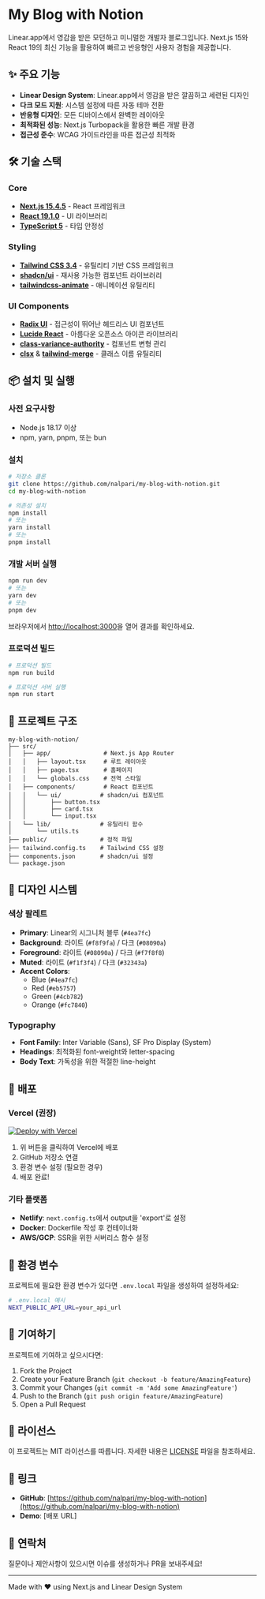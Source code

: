 # My Blog with Notion

Linear.app에서 영감을 받은 모던하고 미니멀한 개발자 블로그입니다. Next.js 15와 React 19의 최신 기능을 활용하여 빠르고 반응형인 사용자 경험을 제공합니다.

## ✨ 주요 기능

- **Linear Design System**: Linear.app에서 영감을 받은 깔끔하고 세련된 디자인
- **다크 모드 지원**: 시스템 설정에 따른 자동 테마 전환
- **반응형 디자인**: 모든 디바이스에서 완벽한 레이아웃
- **최적화된 성능**: Next.js Turbopack을 활용한 빠른 개발 환경
- **접근성 준수**: WCAG 가이드라인을 따른 접근성 최적화

## 🛠 기술 스택

### Core

- **[Next.js 15.4.5](https://nextjs.org/)** - React 프레임워크
- **[React 19.1.0](https://react.dev/)** - UI 라이브러리
- **[TypeScript 5](https://www.typescriptlang.org/)** - 타입 안정성

### Styling

- **[Tailwind CSS 3.4](https://tailwindcss.com/)** - 유틸리티 기반 CSS 프레임워크
- **[shadcn/ui](https://ui.shadcn.com/)** - 재사용 가능한 컴포넌트 라이브러리
- **[tailwindcss-animate](https://github.com/jamiebuilds/tailwindcss-animate)** - 애니메이션 유틸리티

### UI Components

- **[Radix UI](https://www.radix-ui.com/)** - 접근성이 뛰어난 헤드리스 UI 컴포넌트
- **[Lucide React](https://lucide.dev/)** - 아름다운 오픈소스 아이콘 라이브러리
- **[class-variance-authority](https://cva.style/)** - 컴포넌트 변형 관리
- **[clsx](https://github.com/lukeed/clsx)** & **[tailwind-merge](https://github.com/dcastil/tailwind-merge)** - 클래스 이름 유틸리티

## 📦 설치 및 실행

### 사전 요구사항

- Node.js 18.17 이상
- npm, yarn, pnpm, 또는 bun

### 설치

```bash
# 저장소 클론
git clone https://github.com/nalpari/my-blog-with-notion.git
cd my-blog-with-notion

# 의존성 설치
npm install
# 또는
yarn install
# 또는
pnpm install
```

### 개발 서버 실행

```bash
npm run dev
# 또는
yarn dev
# 또는
pnpm dev
```

브라우저에서 [http://localhost:3000](http://localhost:3000)을 열어 결과를 확인하세요.

### 프로덕션 빌드

```bash
# 프로덕션 빌드
npm run build

# 프로덕션 서버 실행
npm run start
```

## 📁 프로젝트 구조

```
my-blog-with-notion/
├── src/
│   ├── app/               # Next.js App Router
│   │   ├── layout.tsx     # 루트 레이아웃
│   │   ├── page.tsx       # 홈페이지
│   │   └── globals.css    # 전역 스타일
│   ├── components/        # React 컴포넌트
│   │   └── ui/           # shadcn/ui 컴포넌트
│   │       ├── button.tsx
│   │       ├── card.tsx
│   │       └── input.tsx
│   └── lib/              # 유틸리티 함수
│       └── utils.ts
├── public/               # 정적 파일
├── tailwind.config.ts    # Tailwind CSS 설정
├── components.json       # shadcn/ui 설정
└── package.json
```

## 🎨 디자인 시스템

### 색상 팔레트

- **Primary**: Linear의 시그니처 블루 (`#4ea7fc`)
- **Background**: 라이트 (`#f8f9fa`) / 다크 (`#08090a`)
- **Foreground**: 라이트 (`#08090a`) / 다크 (`#f7f8f8`)
- **Muted**: 라이트 (`#f1f3f4`) / 다크 (`#32343a`)
- **Accent Colors**:
  - Blue (`#4ea7fc`)
  - Red (`#eb5757`)
  - Green (`#4cb782`)
  - Orange (`#fc7840`)

### Typography

- **Font Family**: Inter Variable (Sans), SF Pro Display (System)
- **Headings**: 최적화된 font-weight와 letter-spacing
- **Body Text**: 가독성을 위한 적절한 line-height

## 🚀 배포

### Vercel (권장)

[![Deploy with Vercel](https://vercel.com/button)](https://vercel.com/new/clone?repository-url=https://github.com/nalpari/my-blog-with-notion)

1. 위 버튼을 클릭하여 Vercel에 배포
2. GitHub 저장소 연결
3. 환경 변수 설정 (필요한 경우)
4. 배포 완료!

### 기타 플랫폼

- **Netlify**: `next.config.ts`에서 output을 'export'로 설정
- **Docker**: Dockerfile 작성 후 컨테이너화
- **AWS/GCP**: SSR을 위한 서버리스 함수 설정

## 📝 환경 변수

프로젝트에 필요한 환경 변수가 있다면 `.env.local` 파일을 생성하여 설정하세요:

```bash
# .env.local 예시
NEXT_PUBLIC_API_URL=your_api_url
```

## 🤝 기여하기

프로젝트에 기여하고 싶으시다면:

1. Fork the Project
2. Create your Feature Branch (`git checkout -b feature/AmazingFeature`)
3. Commit your Changes (`git commit -m 'Add some AmazingFeature'`)
4. Push to the Branch (`git push origin feature/AmazingFeature`)
5. Open a Pull Request

## 📄 라이선스

이 프로젝트는 MIT 라이선스를 따릅니다. 자세한 내용은 [LICENSE](LICENSE) 파일을 참조하세요.

## 🔗 링크

- **GitHub**: [https://github.com/nalpari/my-blog-with-notion](https://github.com/nalpari/my-blog-with-notion)
- **Demo**: [배포 URL]

## 📮 연락처

질문이나 제안사항이 있으시면 이슈를 생성하거나 PR을 보내주세요!

---

Made with ❤️ using Next.js and Linear Design System
